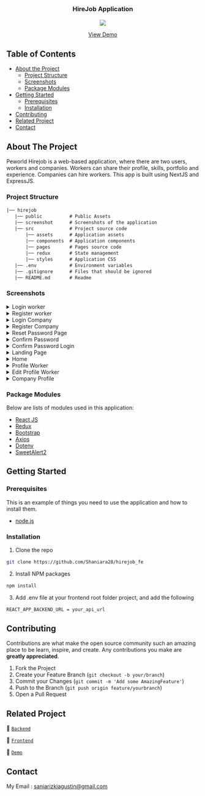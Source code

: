 <br />
<p align="center">

  <h3 align="center">HireJob Application</h3>
  <p align="center">
    <image align="center" width="100" src='/src/assets/image/Logo_Purple.png' />
  </p>
  <p align="center">
    <a href="https://hirejob-fe-nine.vercel.app/">View Demo</a>
  </p>
</p>

<!-- TABLE OF CONTENTS -->

## Table of Contents

- [About the Project](#about-the-project)
  - [Project Structure](#project-structure)
  - [Screenshots](#screenshots)
  - [Package Modules](#package-modules)
- [Getting Started](#getting-started)
  - [Prerequisites](#prerequisites)
  - [Installation](#installation)
- [Contributing](#contributing)
- [Related Project](#related-project)
- [Contact](#contact)

<!-- ABOUT THE PROJECT -->

## About The Project

Peworld Hirejob is a web-based application, where there are two users, workers and companies. Workers can share their profile, skills, portfolio and experience. Companies can hire workers. This app is built using NextJS and ExpressJS.

### Project Structure

```
|── hirejob
   |── public          # Public Assets
   |── screenshot      # Screenshots of the application
   |── src             # Project source code
       |── assets      # Application assets
       |── components  # Application components
       |── pages       # Pages source code
       |── redux       # State management
       |── styles      # Application CSS
   |── .env            # Environment variables
   |── .gitignore      # Files that should be ignored
   |── README.md       # Readme
```

### Screenshots

<details>
  <summary>
    Login worker
  </summary>
<img src="./screenshot/login-pekerja.PNG" alt="login worker" />
</details>

<details>
  <summary>
    Register worker
  </summary>
<img src="./screenshot/register-pekerja.PNG" alt="register worker" />
</details>

<details>
  <summary>
    Login Company
  </summary>
<img src="./screenshot/login-perusahaan.PNG" alt="login company" />
</details>

<details>
  <summary>
    Register Company
  </summary>
<img src="./screenshot/register-perusahaan.PNG" alt="register company" />
</details>

<details>
  <summary>
    Reset Password Page
  </summary>
<img src="./screenshot/reset-password.PNG" alt="reset password" />
</details>

<details>
  <summary>
    Confirm Password
  </summary>
<img src="./screenshot/confirm-password.PNG" alt="confirm password" />
</details>

<details>
  <summary>
    Confirm Password Login
  </summary>
<img src="./screenshot/confirm-password-login.PNG" alt="confirm password login" />
</details>

<details>
  <summary>
    Landing Page
  </summary>
<img src="./screenshot/landing-page.PNG" alt="landing page" />
</details>

<details>
  <summary>
    Home
  </summary>
<img src="./screenshot/home.PNG" alt="home" />
</details>

<details>
  <summary>
    Profile Worker
  </summary>
<img src="./screenshot/profile-worker.PNG" alt="profile worker" />
</details>

<details>
  <summary>
    Edit Profile Worker
  </summary>
<img src="./screenshot/edit-profile-pekerja.PNG" alt="edit profile" />
</details>

<details>
  <summary>
    Company Profile
  </summary>
<img src="./screenshot/profile-perusahaan.PNG" alt="company profile" />
</details>

### Package Modules

Below are lists of modules used in this application:

- [React JS](https://reactjs.org/)
- [Redux](https://redux.js.org/)
- [Bootstrap](https://getbootstrap.com/)
- [Axios](https://axios-http.com/)
- [Dotenv](https://www.npmjs.com/package/dotenv)
- [SweetAlert2](https://sweetalert2.github.io/)

<!-- GETTING STARTED -->

## Getting Started

### Prerequisites

This is an example of things you need to use the application and how to install them.

- [node.js](https://nodejs.org/en/download/)

### Installation

1. Clone the repo

```sh
git clone https://github.com/Shaniara28/hirejob_fe
```

2. Install NPM packages

```sh
npm install
```

3. Add .env file at your frontend root folder project, and add the following

```sh
REACT_APP_BACKEND_URL = your_api_url

```

<!-- CONTRIBUTING -->

## Contributing

Contributions are what make the open source community such an amazing place to be learn, inspire, and create. Any contributions you make are **greatly appreciated**.

1. Fork the Project
2. Create your Feature Branch (`git checkout -b your/branch`)
3. Commit your Changes (`git commit -m 'Add some AmazingFeature'`)
4. Push to the Branch (`git push origin feature/yourbranch`)
5. Open a Pull Request

<!-- Related Project -->

## Related Project

:rocket: [`Backend`](https://github.com/Shaniara28/hirejob_be)

:rocket: [`Frontend`](https://github.com/Shaniara28/hirejob_fe)

:rocket: [`Demo`](https://hirejob-fe-snowy.vercel.app/)

<!-- CONTACT -->

## Contact

My Email : saniarizkiagustin@gmail.com
